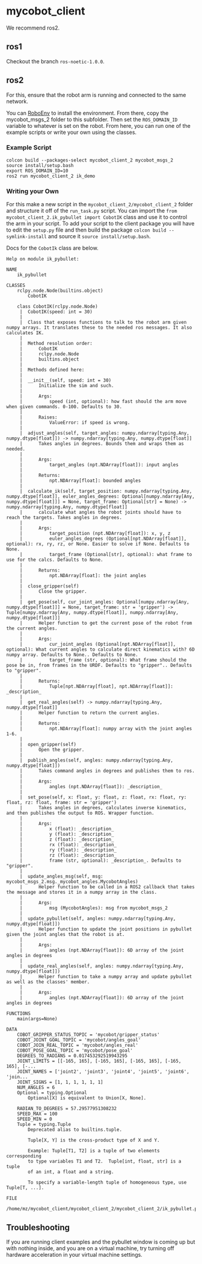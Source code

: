 # mycobot_client

We recommend ros2.

## ros1
Checkout the branch `ros-noetic-1.0.0`.

## ros2

For this, ensure that the robot arm is running and connected to the same network.

You can [RoboEnv](https://github.com/VModugno/RoboEnv) to install the environment. From there, copy the mycobot_msgs_2 folder to this subfolder. Then set the `ROS_DOMAIN_ID` variable to whatever is set on the robot. From here, you can run one of the example scripts or write your own using the classes.

### Example Script
```
colcon build --packages-select mycobot_client_2 mycobot_msgs_2
source install/setup.bash
export ROS_DOMAIN_ID=10
ros2 run mycobot_client_2 ik_demo
```

### Writing your Own

For this make a new script in the `mycobot_client_2/mycobot_client_2` folder and structure it off of the `run_task.py` script. You can import the `from mycobot_client_2.ik_pybullet import CobotIK` class and use it to control the arm in your script. To add your script to the client package you will have to edit the `setup.py` file and then build the package `colcon build --symlink-install` and source it `source install/setup.bash`.

Docs for the `CobotIk` class are below.

```
Help on module ik_pybullet:

NAME
    ik_pybullet

CLASSES
    rclpy.node.Node(builtins.object)
        CobotIK
    
    class CobotIK(rclpy.node.Node)
     |  CobotIK(speed: int = 30)
     |  
     |  Class that exposes functions to talk to the robot arm given numpy arrays. It translates these to the needed ros messages. It also calculates IK.
     |  
     |  Method resolution order:
     |      CobotIK
     |      rclpy.node.Node
     |      builtins.object
     |  
     |  Methods defined here:
     |  
     |  __init__(self, speed: int = 30)
     |      Initialize the sim and such.
     |      
     |      Args:
     |          speed (int, optional): how fast should the arm move when given commands. 0-100. Defaults to 30.
     |      
     |      Raises:
     |          ValueError: if speed is wrong.
     |  
     |  adjust_angles(self, target_angles: numpy.ndarray[typing.Any, numpy.dtype[float]]) -> numpy.ndarray[typing.Any, numpy.dtype[float]]
     |      Takes angles in degrees. Bounds them and wraps them as needed.
     |      
     |      Args:
     |          target_angles (npt.NDArray[float]): input angles
     |      
     |      Returns:
     |          npt.NDArray[float]: bounded angles
     |  
     |  calculate_ik(self, target_position: numpy.ndarray[typing.Any, numpy.dtype[float]], euler_angles_degrees: Optional[numpy.ndarray[Any, numpy.dtype[float]]] = None, target_frame: Optional[str] = None) -> numpy.ndarray[typing.Any, numpy.dtype[float]]
     |      calculate what angles the robot joints should have to reach the targets. Takes angles in degrees.
     |      
     |      Args:
     |          target_position (npt.NDArray[float]): x, y, z
     |          euler_angles_degrees (Optional[npt.NDArray[float]], optional): rx, ry, rz, or None. Easier to solve if None. Defaults to None.
     |          target_frame (Optional[str], optional): what frame to use for the calcs. Defaults to None.
     |      
     |      Returns:
     |          npt.NDArray[float]: the joint angles
     |  
     |  close_gripper(self)
     |      Close the gripper.
     |  
     |  get_pose(self, cur_joint_angles: Optional[numpy.ndarray[Any, numpy.dtype[float]]] = None, target_frame: str = 'gripper') -> Tuple[numpy.ndarray[Any, numpy.dtype[float]], numpy.ndarray[Any, numpy.dtype[float]]]
     |      Helper function to get the current pose of the robot from the current angles.
     |      
     |      Args:
     |          cur_joint_angles (Optional[npt.NDArray[float]], optional): What current angles to calculate direct kinematics with? 6D numpy array. Defaults to None.. Defaults to None.
     |          target_frame (str, optional): What frame should the pose be in, from frames in the URDF. Defaults to "gripper".. Defaults to "gripper".
     |      
     |      Returns:
     |          Tuple[npt.NDArray[float], npt.NDArray[float]]: _description_
     |  
     |  get_real_angles(self) -> numpy.ndarray[typing.Any, numpy.dtype[float]]
     |      Helper function to return the current angles.
     |      
     |      Returns:
     |          npt.NDArray[float]: numpy array with the joint angles 1-6.
     |  
     |  open_gripper(self)
     |      Open the gripper.
     |  
     |  publish_angles(self, angles: numpy.ndarray[typing.Any, numpy.dtype[float]])
     |      Takes command angles in degrees and publishes them to ros.
     |      
     |      Args:
     |          angles (npt.NDArray[float]): _description_
     |  
     |  set_pose(self, x: float, y: float, z: float, rx: float, ry: float, rz: float, frame: str = 'gripper')
     |      Takes angles in degrees, calculates inverse kinematics, and then publishes the output to ROS. Wrapper function.
     |      
     |      Args:
     |          x (float): _description_
     |          y (float): _description_
     |          z (float): _description_
     |          rx (float): _description_
     |          ry (float): _description_
     |          rz (float): _description_
     |          frame (str, optional): _description_. Defaults to "gripper".
     |  
     |  update_angles_msg(self, msg: mycobot_msgs_2.msg._mycobot_angles.MycobotAngles)
     |      Helper function to be called in a ROS2 callback that takes the message and stores it in a numpy array in the class.
     |      
     |      Args:
     |          msg (MycobotAngles): msg from mycobot_msgs_2
     |  
     |  update_pybullet(self, angles: numpy.ndarray[typing.Any, numpy.dtype[float]])
     |      Helper function to update the joint positions in pybullet given the joint angles that the robot is at.
     |      
     |      Args:
     |          angles (npt.NDArray[float]): 6D array of the joint angles in degrees
     |  
     |  update_real_angles(self, angles: numpy.ndarray[typing.Any, numpy.dtype[float]])
     |      Helper function to take a numpy array and update pybullet as well as the classes' member.
     |      
     |      Args:
     |          angles (npt.NDArray[float]): 6D array of the joint angles in degrees

FUNCTIONS
    main(args=None)

DATA
    COBOT_GRIPPER_STATUS_TOPIC = 'mycobot/gripper_status'
    COBOT_JOINT_GOAL_TOPIC = 'mycobot/angles_goal'
    COBOT_JOIN_REAL_TOPIC = 'mycobot/angles_real'
    COBOT_POSE_GOAL_TOPIC = 'mycobot/pose_goal'
    DEGREES_TO_RADIANS = 0.017453292519943295
    JOINT_LIMITS = [[-165, 165], [-165, 165], [-165, 165], [-165, 165], [-...
    JOINT_NAMES = ['joint2', 'joint3', 'joint4', 'joint5', 'joint6', 'join...
    JOINT_SIGNS = [1, 1, 1, 1, 1, 1]
    NUM_ANGLES = 6
    Optional = typing.Optional
        Optional[X] is equivalent to Union[X, None].
    
    RADIAN_TO_DEGREES = 57.29577951308232
    SPEED_MAX = 100
    SPEED_MIN = 0
    Tuple = typing.Tuple
        Deprecated alias to builtins.tuple.
        
        Tuple[X, Y] is the cross-product type of X and Y.
        
        Example: Tuple[T1, T2] is a tuple of two elements corresponding
        to type variables T1 and T2.  Tuple[int, float, str] is a tuple
        of an int, a float and a string.
        
        To specify a variable-length tuple of homogeneous type, use Tuple[T, ...].

FILE
    /home/mz/mycobot_client/mycobot_client_2/mycobot_client_2/ik_pybullet.py
```

## Troubleshooting
If you are running client examples and the pybullet window is coming up but with nothing inside, and you are on a virtual machine, try turning off hardware acceleration in your virtual machine settings.